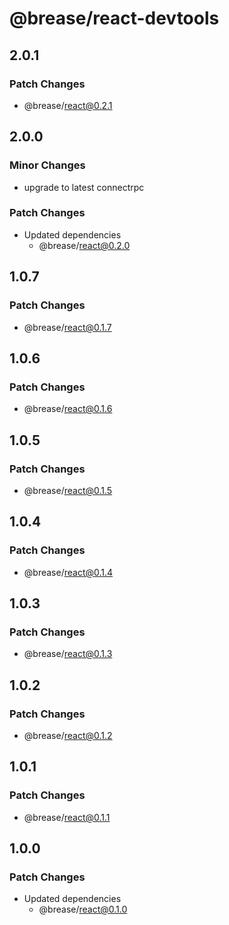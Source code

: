 # @brease/react-devtools

## 2.0.1

### Patch Changes

- @brease/react@0.2.1

## 2.0.0

### Minor Changes

- upgrade to latest connectrpc

### Patch Changes

- Updated dependencies
  - @brease/react@0.2.0

## 1.0.7

### Patch Changes

- @brease/react@0.1.7

## 1.0.6

### Patch Changes

- @brease/react@0.1.6

## 1.0.5

### Patch Changes

- @brease/react@0.1.5

## 1.0.4

### Patch Changes

- @brease/react@0.1.4

## 1.0.3

### Patch Changes

- @brease/react@0.1.3

## 1.0.2

### Patch Changes

- @brease/react@0.1.2

## 1.0.1

### Patch Changes

- @brease/react@0.1.1

## 1.0.0

### Patch Changes

- Updated dependencies
  - @brease/react@0.1.0
